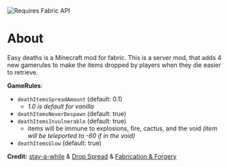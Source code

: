 ![Requires Fabric API](https://i.imgur.com/VniXNq0.png)
# About
Easy deaths is a Minecraft mod for fabric. This is a server mod, that adds 4 new gamerules to make the items dropped by players when they die easier to retrieve.


**GameRules**:
- `deathItemsSpreadAmount` (default: 0.1)
  - *1.0 is default for vanilla*
- `deathItemsNeverDespawn` (default: true)
- `deathItemsInvulnerable` (default: true)
  - items will be immune to explosions, fire, cactus, and the void *(item will be teleported to -60 if in the void)*
- `deathItemsGlow` (default: true)

**Credit:**
[stay-a-while](https://modrinth.com/mod/stay-a-while) &
[Drop Spread](https://modrinth.com/mod/dropspread) &
[Fabrication & Forgery](https://modrinth.com/mod/fabrication)